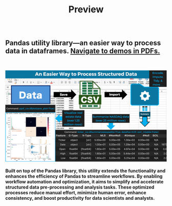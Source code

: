 # <p align="center"><b>Preview<b></p>
<br>

## **Pandas utility library&mdash;an easier way to process data in dataframes. [Navigate to demos in PDFs.](/PDFs/)**  
<br>

![cover image](/assets/images/pdu_cover_1920x1080.png)
<br>
<br>
Built on top of the Pandas library, this utility extends the functionality and enhances the efficiency of Pandas to streamline workflows. By enabling workflow automation and optimization, it aims to simplify and accelerate structured data pre-processing and analysis tasks. These optimized processes reduce manual effort, minimize human error, enhance consistency, and boost productivity for data scientists and analysts. 
<br>
<br>

